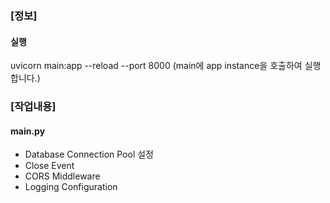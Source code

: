 ### [정보] 
#### 실행
uvicorn main:app --reload --port 8000
(main에 app instance을 호출하여 실행합니다.)

### [작업내용]
#### main.py
- Database Connection Pool 설정
- Close Event
- CORS Middleware
- Logging Configuration



